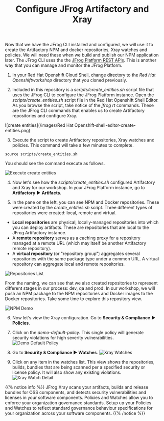 ﻿---
title: "Configure JFrog Artifactory and Xray"
chapter: false
weight: 434
pre: "<b>4.3.4 </b>"
---

Now that we have the JFrog CLI installed and configured, we will use it to create the Artifactory NPM and docker repositories, Xray watches and policies. We will need these when we build and publish our NPM application later. The JFrog CLI uses the the [JFrog Platform REST APIs](https://www.jfrog.com/confluence/display/JFROG/REST+API). This is another way that you can manage and monitor the JFrog Platform. 


1. In your Red Hat Openshift Cloud Shell, change directory to the _Red Hat Openshiftworkshop_ directory that you cloned previously.

2. Included in this repository is a _scripts/create_entities.sh_ script file that uses the JFrog CLI to configure the JFrog Platform instance. Open the _scripts/create_entities.sh_ script file in the Red Hat Openshift Shell Editor. As you browse the script, take notice of the _jfrog rt_ commands. These are the JFrog CLI commands that enables us to create Artifactory repositories and configure Xray.

![create entities](/images/Red Hat Openshift-shell-editor-create-entities.png)

3. Execute the script to create Artifactory repositories, Xray watches and policies. This command will take a few minutes to complete.

``
source scripts/create_entities.sh
``

You should see the command execute as follows.

![Execute create entities](/images/execute-create-entities.png)

4. Now let's see how the _scripts/create_entities.sh_ configured Artifactory and Xray for our workshop. In your JFrog Platform instance, go to **Artifactory** ► **Artifacts**.

5. In the pane on the left, you can see NPM and Docker repositories. These were created by the _create_entities.sh_ script. Three different types of repositories were created: local, remote and virtual.

- **Local repositories** are physical, locally-managed repositories into which you can deploy artifacts. These are repositories that are local to the JFrog Artifactory instance.
- A **remote repository** serves as a caching proxy for a repository managed at a remote URL (which may itself be another Artifactory remote repository). 
- A **virtual repository** (or "repository group") aggregates several repositories with the same package type under a common URL. A virtual repository can aggregate local and remote repositories.

![Repositories List](/images/repositories-list.png)

From the naming, we can see that we also created repositories to represent different stages in our process: dev, qa and prod. In our workshop, we will push an NPM package to the NPM repositories and Docker images to the Docker repositories. Take some time to explore this repository view.

![NPM Demo](/images/npm-demo-virtual.png) 

6. Now let's view the Xray configuration. Go to **Security & Compliance** ► **Policies**.
7. Click on the _demo-default-policy_. This single policy will generate security violations for high severity vulnerabilities.
![Demo Default Policy](/images/demo-default-policy.png) 

8. Go to **Security & Compliance** ► **Watches**.
![Xray Watches](/images/xray-watches.png) 

9. Click on any item in the watches list. This view shows the repositories, builds, bundles that are being scanned per a specified security or license policy. It will also show any existing violations.
![Xray Watch Detail](/images/xray-watch-detail.png) 

{{% notice info %}}
JFrog Xray scans your artifacts, builds and release bundles for OSS components, and detects security vulnerabilities and licenses in your software components. 
Policies and Watches allow you to enforce your organization governance standards. Setup up your Policies and Watches to reflect standard governance behaviour specifications for your organization across your software components.
{{% /notice %}}
